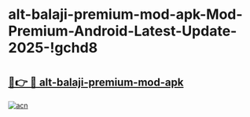 # alt-balaji-premium-mod-apk-Mod-Premium-Android-Latest-Update-2025-!gchd8

# <h2><a href="https://7xn7n3.esa.edu.pl?title=alt-balaji-premium-mod-apk&ref=gchd8">🔗👉 🔴 alt-balaji-premium-mod-apk</a></h2>

[![acn](https://github.com/user-attachments/assets/0f9c940e-d8b0-45ae-aac7-cd30a18b3e1c)](https://7xn7n3.esa.edu.pl?title=alt-balaji-premium-mod-apk&ref=gchd8)


